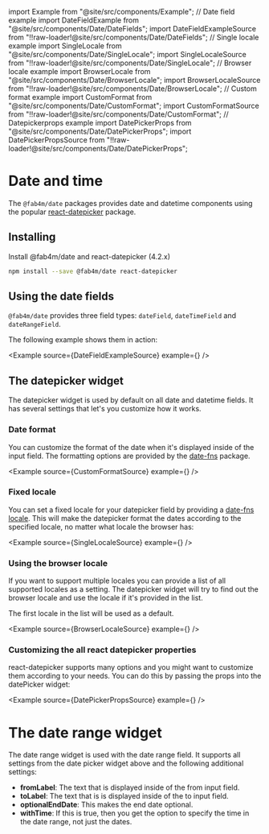 import Example from "@site/src/components/Example";
// Date field example
import DateFieldExample from "@site/src/components/Date/DateFields";
import DateFieldExampleSource from "!!raw-loader!@site/src/components/Date/DateFields";
// Single locale example
import SingleLocale from "@site/src/components/Date/SingleLocale";
import SingleLocaleSource from "!!raw-loader!@site/src/components/Date/SingleLocale";
// Browser locale example
import BrowserLocale from "@site/src/components/Date/BrowserLocale";
import BrowserLocaleSource from "!!raw-loader!@site/src/components/Date/BrowserLocale";
// Custom format example
import CustomFormat from "@site/src/components/Date/CustomFormat";
import CustomFormatSource from "!!raw-loader!@site/src/components/Date/CustomFormat";
// Datepickerprops example
import DatePickerProps from "@site/src/components/Date/DatePickerProps";
import DatePickerPropsSource from "!!raw-loader!@site/src/components/Date/DatePickerProps";


# Date and time

The `@fab4m/date` packages provides date and datetime components using the popular
[react-datepicker](https://reactdatepicker.com/) package.

## Installing

Install @fab4m/date and react-datepicker (4.2.x)

```bash
npm install --save @fab4m/date react-datepicker
```

## Using the date fields

`@fab4m/date` provides three field types: `dateField`, `dateTimeField` and `dateRangeField`.

The following example shows them in action:

<Example source={DateFieldExampleSource} example={<DateFieldExample />} />

## The datepicker widget

The datepicker widget is used by default on all date and datetime fields. It has several
settings that let's you customize how it works.

### Date format

You can customize the format of the date when it's displayed inside of the input field.
The formatting options are provided by the [date-fns](https://date-fns.org/v2.29.3/docs/format) package.

<Example source={CustomFormatSource} example={<CustomFormat />} />

### Fixed locale

You can set a fixed locale for your datepicker field by providing a [date-fns locale](https://date-fns.org/v2.29.3/docs/Locale/). This will make the datepicker format the dates according to the specified
locale, no matter what locale the browser has:

<Example source={SingleLocaleSource} example={<SingleLocale />} />

### Using the browser locale

If you want to support multiple locales you can provide a list of all supported locales as a setting.
The datepicker widget will try to find out the browser locale and use the locale if it's provided in the list.

The first locale in the list will be used as a default.

<Example source={BrowserLocaleSource} example={<BrowserLocale />} />

### Customizing the all react datepicker properties

react-datepicker supports many options and you might want to customize them according to your needs. You can do this by passing the props into the datePicker widget:

<Example source={DatePickerPropsSource} example={<DatePickerProps />} />

# The date range widget

The date range widget is used with the date range field. It supports all settings from the date picker
widget above and the following additional settings:

* **fromLabel**: The text that is displayed inside of the from input field.
* **toLabel**: The text that is is displayed inside of the to input field.
* **optionalEndDate**: This makes the end date optional.
* **withTime**: If this is true, then you get the option to specify the time in the date range, not just the dates.
